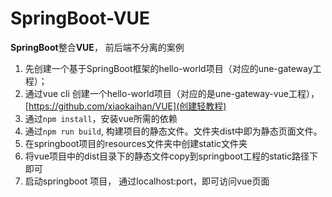 # SpringBoot-VUE
**SpringBoot**整合**VUE**， 前后端不分离的案例

1. 先创建一个基于SpringBoot框架的hello-world项目（对应的une-gateway工程）；
2. 通过vue cli 创建一个hello-world项目（对应的是une-gateway-vue工程），[https://github.com/xiaokaihan/VUE](创建轻教程)
3. 通过`npm install`，安装vue所需的依赖
4. 通过`npm run build`, 构建项目的静态文件。文件夹dist中即为静态页面文件。
5. 在springboot项目的resources文件夹中创建static文件夹
6. 将vue项目中的dist目录下的静态文件copy到springboot工程的static路径下即可
7. 启动springboot 项目， 通过localhost:port，即可访问vue页面

